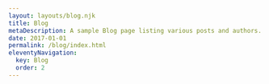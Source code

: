 ```yaml
---
layout: layouts/blog.njk
title: Blog
metaDescription: A sample Blog page listing various posts and authors.
date: 2017-01-01
permalink: /blog/index.html
eleventyNavigation:
  key: Blog
  order: 2
---
```

 